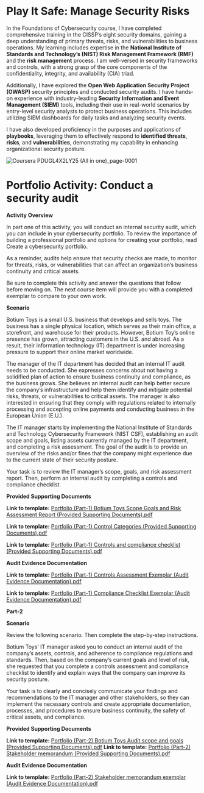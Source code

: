 # Play It Safe: Manage Security Risks

In the Foundations of Cybersecurity course, I have completed comprehensive training in the CISSP’s eight security domains, gaining a deep understanding of primary threats, risks, and vulnerabilities to business operations. My learning includes expertise in the **National Institute of Standards and Technology’s (NIST) Risk Management Framework (RMF)** and the **risk management** process. I am well-versed in security frameworks and controls, with a strong grasp of the core components of the confidentiality, integrity, and availability (CIA) triad.

Additionally, I have explored the **Open Web Application Security Project (OWASP)** security principles and conducted security audits. I have hands-on experience with industry-leading **Security Information and Event Management (SIEM)** tools, including their use in real-world scenarios by entry-level security analysts to protect business operations. This includes utilizing SIEM dashboards for daily tasks and analyzing security events.

I have also developed proficiency in the purposes and applications of **playbooks**, leveraging them to effectively respond to **identified threats**, **risks**, and **vulnerabilities**, demonstrating my capability in enhancing organizational security posture.

![Coursera PDUGL4X2LY25 (All in one)_page-0001](https://github.com/user-attachments/assets/e71d5c3e-82bf-45f4-9b4a-2acfe7c5f79d)

# Portfolio Activity: Conduct a security audit

**Activity Overview**

In part one of this activity, you will conduct an internal security audit, which you can include in your cybersecurity portfolio. To review the importance of building a professional portfolio and options for creating your portfolio, read Create a cybersecurity portfolio.

As a reminder, audits help ensure that security checks are made, to monitor for threats, risks, or vulnerabilities that can affect an organization’s business continuity and critical assets. 

Be sure to complete this activity and answer the questions that follow before moving on. The next course item will provide you with a completed exemplar to compare to your own work.  

**Scenario**

Botium Toys is a small U.S. business that develops and sells toys. The business has a single physical location, which serves as their main office, a storefront, and warehouse for their products. However, Botium Toy’s online presence has grown, attracting customers in the U.S. and abroad. As a result, their information technology (IT) department is under increasing pressure to support their online market worldwide. 

The manager of the IT department has decided that an internal IT audit needs to be conducted. She expresses concerns about not having a solidified plan of action to ensure business continuity and compliance, as the business grows. She believes an internal audit can help better secure the company’s infrastructure and help them identify and mitigate potential risks, threats, or vulnerabilities to critical assets. The manager is also interested in ensuring that they comply with regulations related to internally processing and accepting online payments and conducting business in the European Union (E.U.).   

The IT manager starts by implementing the National Institute of Standards and Technology Cybersecurity Framework (NIST CSF), establishing an audit scope and goals, listing assets currently managed by the IT department, and completing a risk assessment. The goal of the audit is to provide an overview of the risks and/or fines that the company might experience due to the current state of their security posture.

Your task is to review the IT manager’s scope, goals, and risk assessment report. Then, perform an internal audit by completing a controls and compliance checklist. 

**Provided Supporting Documents**

**Link to template:** [Portfolio (Part-1) Botium Toys Scope Goals and Risk Assessment Report (Provided Supporting Documents).pdf](https://github.com/user-attachments/files/17918781/Portfolio.Part-1.Botium.Toys.Scope.Goals.and.Risk.Assessment.Report.Provided.Supporting.Documents.pdf)

**Link to template:** [Portfolio (Part-1) Control Categories (Provided Supporting Documents).pdf](https://github.com/user-attachments/files/17918783/Portfolio.Part-1.Control.Categories.Provided.Supporting.Documents.pdf)

**Link to template:** [Portfolio (Part-1) Controls and compliance checklist (Provided Supporting Documents).pdf](https://github.com/user-attachments/files/17918784/Portfolio.Part-1.Controls.and.compliance.checklist.Provided.Supporting.Documents.pdf)


**Audit Evidence Documentation**

**Link to template:** [Portfolio (Part-1) Controls Assessment Exemplar (Audit Evidence Documentation).pdf](https://github.com/user-attachments/files/17918755/Portfolio.Part-1.Controls.Assessment.Exemplar.Audit.Evidence.Documentation.pdf)

**Link to template:** [Portfolio (Part-1) Compliance Checklist Exemplar (Audit Evidence Documentation).pdf](https://github.com/user-attachments/files/17918756/Portfolio.Part-1.Compliance.Checklist.Exemplar.Audit.Evidence.Documentation.pdf)

**Part-2**

**Scenario**

Review the following scenario. Then complete the step-by-step instructions.

Botium Toys’ IT manager asked you to conduct an internal audit of the company’s assets, controls, and adherence to compliance regulations and standards. Then, based on the company’s current goals and level of risk, she requested that you complete a controls assessment and compliance checklist to identify and explain ways that the company can improve its security posture. 

Your task is to clearly and concisely communicate your findings and recommendations to the IT manager and other stakeholders, so they can implement the necessary controls and create appropriate documentation, processes, and procedures to ensure business continuity, the safety of critical assets, and compliance.

**Provided Supporting Documents**

**Link to template:** [Portfolio (Part-2) Botium Toys Audit scope and goals (Provided Supporting Documents).pdf](https://github.com/user-attachments/files/17918788/Portfolio.Part-2.Botium.Toys.Audit.scope.and.goals.Provided.Supporting.Documents.pdf)
**Link to template:** [Portfolio (Part-2) Stakeholder memorandum (Provided Supporting Documents).pdf](https://github.com/user-attachments/files/17918789/Portfolio.Part-2.Stakeholder.memorandum.Provided.Supporting.Documents.pdf)


**Audit Evidence Documentation**

**Link to template:** [Portfolio (Part-2) Stakeholder memorandum exemplar (Audit Evidence Documentation).pdf](https://github.com/user-attachments/files/17918742/Portfolio.Part-2.Stakeholder.memorandum.exemplar.Audit.Evidence.Documentation.pdf)


